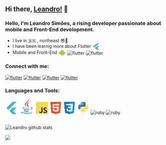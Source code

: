 ## Hi there, [Leandro!](https://LeandroSimo.github.io) 👋

### Hello, I'm Leandro Simões, a rising developer passionate about mobile and Front-End development.
- I live in :brazil: , northeast :sunglasses::sunrise:
- I have been learnig more about Flutter <a><img align="center" alt="flutter" height="20" width="25" src="https://raw.githubusercontent.com/devicons/devicon/master/icons/flutter/flutter-plain.svg"></a>
- Mobile and Front-End <a><img align="center" alt="flutter" height="20" width="25" src="https://raw.githubusercontent.com/devicons/devicon/master/icons/android/android-plain.svg"></a> 
<a><img align="center" alt="flutter" height="20" width="20" src="https://image.flaticon.com/icons/png/128/518/518714.png"></a> 
<a><img align="center" alt="flutter" height="20" width="20" src="https://image.flaticon.com/icons/png/128/4726/4726293.png"></a>

### Connect with me:
<a href="https://www.linkedin.com/in/leandro-sim%C3%B5es-b8ab6393/" target="_blank"><img align="center" alt="flutter" height="40" width="40" src="https://image.flaticon.com/icons/png/128/1384/1384014.png"></a>
<a href="https://www.instagram.com/leandrosf__/" target="_blank"><img align="center" alt="flutter" height="40" width="40" src="https://image.flaticon.com/icons/png/128/1384/1384015.png"></a>
<a href="https://www.facebook.com/leandroordnaell/" target="_blank"><img align="center" alt="flutter" height="40" width="40" src="https://image.flaticon.com/icons/png/128/49/49354.png"></a>
<a href="https://api.whatsapp.com/send?phone=5583988581229&text=Olá,%20Leandro!" target="_blank"><img align="center" alt="flutter" height="40" width="40" src="https://image.flaticon.com/icons/png/128/1384/1384007.png"></a>

### Languages and Tools:
<img src="https://raw.githubusercontent.com/devicons/devicon/master/icons/flutter/flutter-plain.svg" alt="ruby" width="40" height="40" style="max-width:100%;"></img>
<img src="https://raw.githubusercontent.com/devicons/devicon/master/icons/java/java-original.svg" alt="ruby" width="50" height="50" style="max-width:100%;"></img>
<img src="https://raw.githubusercontent.com/devicons/devicon/master/icons/javascript/javascript-original.svg" alt="ruby" width="40" height="40" style="max-width:100%;"></img>
<img src="https://raw.githubusercontent.com/devicons/devicon/master/icons/html5/html5-original.svg" alt="ruby" width="40" height="40" style="max-width:100%;"></img>
<img src="https://raw.githubusercontent.com/devicons/devicon/master/icons/css3/css3-original.svg" alt="ruby" width="40" height="40" style="max-width:100%;"></img>
<img src="https://raw.githubusercontent.com/devicons/devicon/master/icons/python/python-original.svg" alt="ruby" width="40" height="40" style="max-width:100%;"></img>
<img src="https://cdn.worldvectorlogo.com/logos/tableau-software.svg" alt="ruby" width="40" height="40" style="max-width:100%;"></img>
<img src="https://camo.githubusercontent.com/0b375b572036ad83c2db159ee6a5f0199511125c43553bc4808a033d36c793b8/68747470733a2f2f63646e2e69636f6e2d69636f6e732e636f6d2f69636f6e73322f3933362f504e472f3531322f6769746875622d6c6f676f5f69636f6e2d69636f6e732e636f6d5f37333534362e706e67" alt="ruby" width="40" height="40" style="max-width:100%;"></img>
<br></br>

![Leandro github stats](https://github-readme-stats.vercel.app/api?username=LeandroSimo&show_icons=true&count_private=true&theme=onedark)
  
<a href="https://github.com/LeandroSimo/github-readme-stats">
  <img align="center" src="https://github-readme-stats.vercel.app/api/top-langs/?username=LeandroSimo&layout=compact&theme=onedark" />
</a>




<!--
**LeandroSimo/LeandroSimo** is a ✨ _special_ ✨ repository because its `README.md` (this file) appears on your GitHub profile.

Here are some ideas to get you started:

- 🔭 I’m currently working on ...
- 🌱 I’m currently learning ...
- 👯 I’m looking to collaborate on ...
- 🤔 I’m looking for help with ...
- 💬 Ask me about ...
- 📫 How to reach me: ...
- 😄 Pronouns: ...
- ⚡ Fun fact: ...
-->
